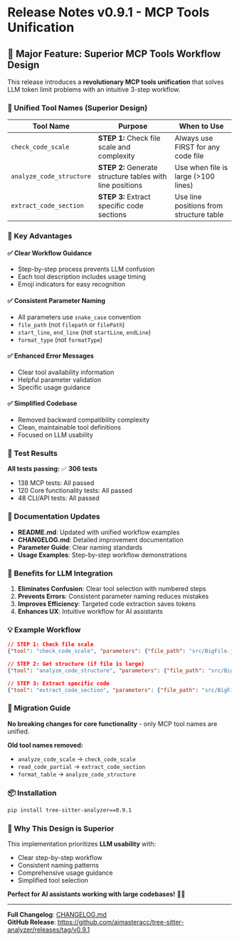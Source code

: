 # Release Notes v0.9.1 - MCP Tools Unification

## 🎯 Major Feature: Superior MCP Tools Workflow Design

This release introduces a **revolutionary MCP tools unification** that solves LLM token limit problems with an intuitive 3-step workflow.

### 🔧 Unified Tool Names (Superior Design)

| Tool Name | Purpose | When to Use |
|-----------|---------|-------------|
| `check_code_scale` | **STEP 1:** Check file scale and complexity | Always use FIRST for any code file |
| `analyze_code_structure` | **STEP 2:** Generate structure tables with line positions | Use when file is large (>100 lines) |
| `extract_code_section` | **STEP 3:** Extract specific code sections | Use line positions from structure table |

### 🎉 Key Advantages

#### ✅ **Clear Workflow Guidance**
- Step-by-step process prevents LLM confusion
- Each tool description includes usage timing
- Emoji indicators for easy recognition

#### ✅ **Consistent Parameter Naming**
- All parameters use `snake_case` convention
- `file_path` (not `filepath` or `filePath`)
- `start_line`, `end_line` (not `startLine`, `endLine`)
- `format_type` (not `formatType`)

#### ✅ **Enhanced Error Messages**
- Clear tool availability information
- Helpful parameter validation
- Specific usage guidance

#### ✅ **Simplified Codebase**
- Removed backward compatibility complexity
- Clean, maintainable tool definitions
- Focused on LLM usability

### 🧪 Test Results

**All tests passing:** ✅ **306 tests**
- 138 MCP tests: All passed
- 120 Core functionality tests: All passed  
- 48 CLI/API tests: All passed

### 📖 Documentation Updates

- **README.md**: Updated with unified workflow examples
- **CHANGELOG.md**: Detailed improvement documentation
- **Parameter Guide**: Clear naming standards
- **Usage Examples**: Step-by-step workflow demonstrations

### 🚀 Benefits for LLM Integration

1. **Eliminates Confusion**: Clear tool selection with numbered steps
2. **Prevents Errors**: Consistent parameter naming reduces mistakes
3. **Improves Efficiency**: Targeted code extraction saves tokens
4. **Enhances UX**: Intuitive workflow for AI assistants

### 💡 Example Workflow

```json
// STEP 1: Check file scale
{"tool": "check_code_scale", "parameters": {"file_path": "src/BigFile.java"}}

// STEP 2: Get structure (if file is large)  
{"tool": "analyze_code_structure", "parameters": {"file_path": "src/BigFile.java"}}

// STEP 3: Extract specific code
{"tool": "extract_code_section", "parameters": {"file_path": "src/BigFile.java", "start_line": 45, "end_line": 67}}
```

### 🔄 Migration Guide

**No breaking changes for core functionality** - only MCP tool names are unified.

**Old tool names removed:**
- `analyze_code_scale` → `check_code_scale`
- `read_code_partial` → `extract_code_section`
- `format_table` → `analyze_code_structure`

### 📦 Installation

```bash
pip install tree-sitter-analyzer==0.9.1
```

### 🎯 Why This Design is Superior

This implementation prioritizes **LLM usability** with:
- Clear step-by-step workflow
- Consistent naming patterns
- Comprehensive usage guidance
- Simplified tool selection

**Perfect for AI assistants working with large codebases!** 🤖✨

---

**Full Changelog**: [CHANGELOG.md](CHANGELOG.md)  
**GitHub Release**: https://github.com/aimasteracc/tree-sitter-analyzer/releases/tag/v0.9.1
